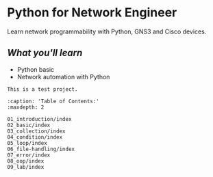 # **Python for Network Engineer**

Learn network programmability with Python, GNS3 and Cisco devices.

## *What you'll learn*

- Python basic
- Network automation with Python

```{warning}
This is a test project.
```

```{toctree}
:caption: 'Table of Contents:'
:maxdepth: 2

01_introduction/index
02_basic/index
03_collection/index
04_condition/index
05_loop/index
06_file-handling/index
07_error/index
08_oop/index
09_lab/index
```
